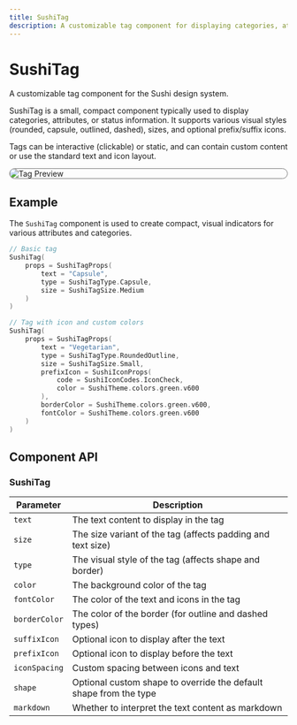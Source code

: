 ```yaml
---
title: SushiTag
description: A customizable tag component for displaying categories, attributes, or status information.
---
```


# SushiTag

A customizable tag component for the Sushi design system.

SushiTag is a small, compact component typically used to display categories,
attributes, or status information. It supports various visual styles (rounded,
capsule, outlined, dashed), sizes, and optional prefix/suffix icons.

Tags can be interactive (clickable) or static, and can contain custom content
or use the standard text and icon layout.

<div style="max-width: 800px; max-height: 340px; border-radius: 20px; overflow: hidden; border: 1px solid #777;">
    <img src="../preview_tag.png" alt="Tag Preview">
</div>

## Example

The `SushiTag` component is used to create compact, visual indicators for various attributes and
categories.

```kotlin
// Basic tag
SushiTag(
    props = SushiTagProps(
        text = "Capsule",
        type = SushiTagType.Capsule,
        size = SushiTagSize.Medium
    )
)

// Tag with icon and custom colors
SushiTag(
    props = SushiTagProps(
        text = "Vegetarian",
        type = SushiTagType.RoundedOutline,
        size = SushiTagSize.Small,
        prefixIcon = SushiIconProps(
            code = SushiIconCodes.IconCheck,
            color = SushiTheme.colors.green.v600
        ),
        borderColor = SushiTheme.colors.green.v600,
        fontColor = SushiTheme.colors.green.v600
    )
)
```

## Component API

### SushiTag

| Parameter                               | Description                      |
|-----------------------------------------|----------------------------------|
| <div class='parameter'>`text`</div>| The text content to display in the tag |
| <div class='parameter'>`size`</div>| The size variant of the tag (affects padding and text size) |
| <div class='parameter'>`type`</div>| The visual style of the tag (affects shape and border) |
| <div class='parameter'>`color`</div>| The background color of the tag |
| <div class='parameter'>`fontColor`</div>| The color of the text and icons in the tag |
| <div class='parameter'>`borderColor`</div>| The color of the border (for outline and dashed types) |
| <div class='parameter'>`suffixIcon`</div>| Optional icon to display after the text |
| <div class='parameter'>`prefixIcon`</div>| Optional icon to display before the text |
| <div class='parameter'>`iconSpacing`</div>| Custom spacing between icons and text |
| <div class='parameter'>`shape`</div>| Optional custom shape to override the default shape from the type |
| <div class='parameter'>`markdown`</div>| Whether to interpret the text content as markdown |
